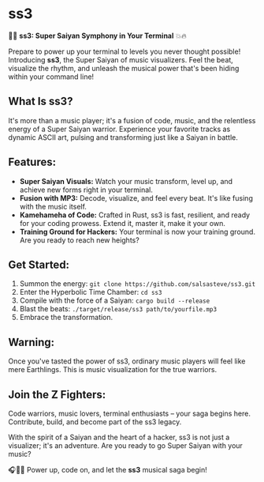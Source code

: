 # ss3
🎵🐉 **ss3: Super Saiyan Symphony in Your Terminal** 💥🔥

Prepare to power up your terminal to levels you never thought possible! Introducing **ss3**, the Super Saiyan of music visualizers. Feel the beat, visualize the rhythm, and unleash the musical power that's been hiding within your command line!

## What Is ss3?
It's more than a music player; it's a fusion of code, music, and the relentless energy of a Super Saiyan warrior. Experience your favorite tracks as dynamic ASCII art, pulsing and transforming just like a Saiyan in battle.

## Features:
- **Super Saiyan Visuals:** Watch your music transform, level up, and achieve new forms right in your terminal.
- **Fusion with MP3:** Decode, visualize, and feel every beat. It's like fusing with the music itself.
- **Kamehameha of Code:** Crafted in Rust, ss3 is fast, resilient, and ready for your coding prowess. Extend it, master it, make it your own.
- **Training Ground for Hackers:** Your terminal is now your training ground. Are you ready to reach new heights?

## Get Started:
1. Summon the energy: `git clone https://github.com/salsasteve/ss3.git`
2. Enter the Hyperbolic Time Chamber: `cd ss3`
3. Compile with the force of a Saiyan: `cargo build --release`
4. Blast the beats: `./target/release/ss3 path/to/yourfile.mp3`
5. Embrace the transformation.

## Warning:
Once you've tasted the power of ss3, ordinary music players will feel like mere Earthlings. This is music visualization for the true warriors.

## Join the Z Fighters:
Code warriors, music lovers, terminal enthusiasts – your saga begins here. Contribute, build, and become part of the ss3 legacy.

With the spirit of a Saiyan and the heart of a hacker, ss3 is not just a visualizer; it's an adventure. Are you ready to go Super Saiyan with your music?

🎧🌌👊 Power up, code on, and let the **ss3** musical saga begin!

